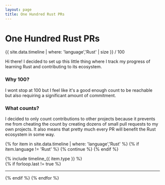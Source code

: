 ```yaml
---
layout: page
title: One Hundred Rust PRs
---
```


# One Hundred Rust PRs

<div class="onehundred-widget">
  <div class="progressbar">
    <div class="value" style="width: {{ site.data.timeline | where: 'language','Rust' | size }}%; max-width: 100%">
      <div class="text">{{ site.data.timeline | where: 'language','Rust' | size }} / 100</div>
    </div>
  </div>
</div>

Hi there! I decided to set up this little thing where I track my progress of learning Rust and contributing to its ecosystem.

### Why 100?

I wont stop at 100 but I feel like it's a good enough count to be reachable but also requiring a significant amount of commitment.

### What counts?

I decided to only count contributions to other projects because it prevents me from cheating the count by creating dozens of small pull requests to my own projects. It also means that pretty much every PR will benefit the Rust ecosystem in some way.

{% for item in site.data.timeline | where: 'language','Rust' %}
  {% if item.language != 'Rust' %}
    {% continue %}
  {% endif %}
  <article class="timeline-entry {{ item.type }}">
    {% include timeline_{{ item.type }} %}
  </article>
  {% if forloop.last != true %}<hr />{% endif %}
{% endfor %}
